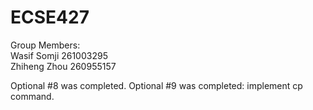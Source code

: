 # ECSE427

Group Members:  
Wasif Somji 261003295   
Zhiheng Zhou 260955157  

Optional #8 was completed. 
Optional #9 was completed: implement cp command. 
